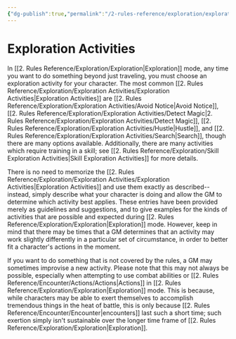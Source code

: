 ```yaml
---
{"dg-publish":true,"permalink":"/2-rules-reference/exploration/exploration-activities/exploration-activities/","noteIcon":""}
---
```


# Exploration Activities

In [[2. Rules Reference/Exploration/Exploration\|Exploration]] mode, any time you want to do something beyond just traveling, you must choose an exploration activity for your character. The most common [[2. Rules Reference/Exploration/Exploration Activities/Exploration Activities\|Exploration Activities]] are [[2. Rules Reference/Exploration/Exploration Activities/Avoid Notice\|Avoid Notice]], [[2. Rules Reference/Exploration/Exploration Activities/Detect Magic\|2. Rules Reference/Exploration/Exploration Activities/Detect Magic]], [[2. Rules Reference/Exploration/Exploration Activities/Hustle\|Hustle]], and [[2. Rules Reference/Exploration/Exploration Activities/Search\|Search]], though there are many options available. Additionally, there are many activities which require training in a skill; see [[2. Rules Reference/Exploration/Skill Exploration Activities\|Skill Exploration Activities]] for more details.

There is no need to memorize the [[2. Rules Reference/Exploration/Exploration Activities/Exploration Activities\|Exploration Activities]] and use them exactly as described-- instead, simply describe what your character is doing and allow the GM to determine which activity best applies. These entries have been provided merely as guidelines and suggestions, and to give examples for the kinds of activities that are possible and expected during [[2. Rules Reference/Exploration/Exploration\|Exploration]] mode. However, keep in mind that there may be times that a GM determines that an activity may work slightly differently in a particular set of circumstance, in order to better fit a character's actions in the moment. 

If you want to do something that is not covered by the rules, a GM may sometimes improvise a new activity. Please note that this may not always be possible, especially when attempting to use combat abilities or [[2. Rules Reference/Encounter/Actions/Actions\|Actions]] in [[2. Rules Reference/Exploration/Exploration\|Exploration]] mode. This is because, while characters may be able to exert themselves to accomplish tremendous things in the heat of battle, this is only because [[2. Rules Reference/Encounter/Encounter\|encounters]] last such a short time; such exertion simply isn't sustainable over the longer time frame of [[2. Rules Reference/Exploration/Exploration\|Exploration]].  


